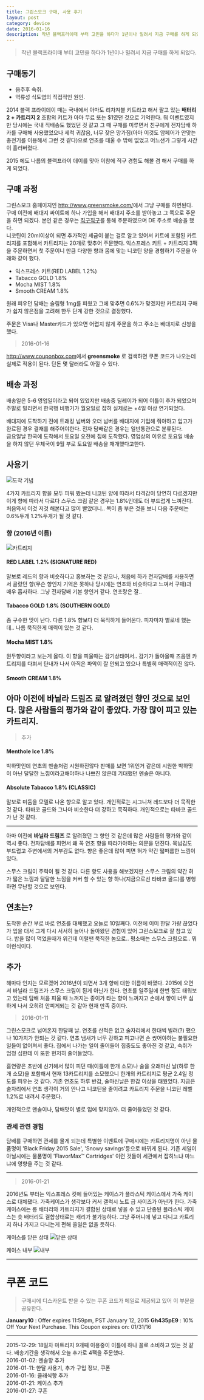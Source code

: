 ```yaml
---
title: 그린스모크 구매, 사용 후기
layout: post
category: device
date: 2016-01-16
description: 작년 블랙프라이때 부터 고민을 하다가 1년이나 밀려서 지금 구매를 하게 되었다. 그린스모크의 구매, 사용 후기
---
```


> 작년 블랙프라이때 부터 고민을 하다가 1년이나 밀려서 지금 구매를 하게 되었다.

## 구매동기

 * 음주후 숙취.
 * 역류성 식도염의 직접적인 원인.

2014 블랙 프라이데이 때는 국내에서 아마도 리차져블 키트라고 해서 팔고 있는 **배터리 2 + 카트리지 2** 조합의 키트가 아마 무료 또는 $1였던 것으로 기억한다. 뭐 이벤트였지만 당시에는 국내 직배송도 했었던 것 같고 그 때 구매를 미루면서 친구에게 전자담배 하카를 구매해 사용했었으나 세척 귀찮음, 너무 잦은 망가짐(아마 이것도 암페어가 안맞는 충전기를 이용해서 그런 것 같다)으로 연초를 태울 수 밖에 없었고 어느샌가 그렇게 시간이 흘러버렸다.

2015 에도 나름의 블랙프라이 데이를 맞아 이참에 직구 경험도 해볼 겸 해서 구매를 하게 되었다.

## 구매 과정

그린스모크 홈페이지인 <http://www.greensmoke.com/>에서 그냥 구매를 하면된다. 구매 이전에 배대지 싸이트에 하나 가입을 해서 배대지 주소를 받아놓고 그 쪽으로 주문을 하면 되겠다. 본인 같은 경우는 [직구직구](http://www.jiggujiggu.com)를 통해 주문하였으며 DE 주소로 배송을 했다.  
니코틴이 20ml이상이 되면 추가적인 세금이 붙는 걸로 알고 있어서 키트에 포함된 카트리지를 포함해서 카트리지는 20개로 맞추어 주문했다.
익스프레스 키트 + 카트리지 3팩을 주문하면서 첫 주문이니 만큼 다양한 향과 몸에 맞는 니코틴 양을 경험하기 주문을 아래와 같이 했다.

* 익스프레스 키트(RED LABEL 1.2%)
* Tabacco GOLD 1.8%
* Mocha MIST 1.8%
* Smooth CREAM 1.8%

원래 피우던 담배는 슬림형 1mg를 피웠고 그에 맞추면 0.6%가 맞겠지만 카트리지 구매가 쉽지 않은점을 고려해 한두 단계 강한 것으로 결정했다.  

주문은 Visa나 Master카드가 있으면 어렵지 않게 주문을 하고 주소는 배대지로 신청을 했다.

> 2016-01-16

<http://www.couponbox.com>에서 **greensmoke** 로 검색하면 쿠폰 코드가 나오는데 실제로 적용이 된다. 단돈 몇 달러라도 아낄 수 있다.

## 배송 과정

 배송일은 5-6 영업일이라고 되어 있었지만 배송중 딜레이가 되어 이틀이 추가 되었으며 주말로 밀리면서 한국행 비행기가 월요일로 잡혀 실제로는 +4일 이상 연기되었다.

배대지에 도착하기 전에 트래킹 넘버와 오더 넘버를 배대지에 기입해 줘야하고 입고가 완료된 경우 결재를 해주어야한다. 전자 담배같은 경우는 일반통관으로 분류된다.  
금요일날 한국에 도착해서 토요일 오전에 집에 도착했다. 영업상의 이유로 토요일 배송을 하지 않던 우체국이 9월 부로 토요일 배송을 재개했다고한다.

## 사용기

![도착 기념](https://lh3.googleusercontent.com/IeMHvwEWQDjagOEM-9Q7F233txItiIee6Y7CG5Is1UmWzgJ_fFC--meBhKeuRIbzvkHOfFX8rcQ70WngYWXvbVUB9p4pVGRNqqhvfKpvjawI0aYu5et8ruc0US-eq6wySFJmWr1usVq_kC-2HVNZSRESnuSfzbbtLigu85EL2KKQeMxNEzVIv0Y77c_pfJavDTlspMC1uPuSVXziNAAIHMsuSrjY_Am_MkSGrwV06usHxmd49uwXQ-Z99tjEnzbpekFr95SQT_TtYRIUFF0-8JmvUGzTVSjMU_A7AZHqbdxtkBi9lMy6wRW98jVmh72p6ScOUcTyVDkL4YvMFJV3-W3wesOK_Ln4gquxtaJ9Tcd-hWckD-_H9j8mf00EWCNxFq6zt6aJZYpRVA3ufuo22JJOcQHFs02hLnLsJRPCe_X1WzsU7AocK2Ei58WBMmAvkYLFZIPifioNXifNwX496H-rj3yx4ZfKy7IRAXFz0_flQiT5euw642l62nAfCjPS9vm28IoOLmvjl7PGpZFBrbhRpFXFdvnvbHFA0pXleJT_UOPowtmJWc8q_FoIg3fjMsfw0w=w970-h1293-no)

4가지 카트리지 향을 모두 피워 봤는데 니코틴 양에 따라서 타격감이 당연히 다르겠지만 이게 향에 따라서 다르다 스무스 크림 같은 경우는 1.8%인데도 더 부드럽게 느껴진다. 처음와서 이것 저것 해본다고 많이 빨았더니.. 목이 좀 부은 것을 보니 다음 주문에는 0.6%두개 1.2%두개가 될 것 같다.

### 향 (2016년 이름)

![카트리지](https://lh3.googleusercontent.com/0iP5Bb-vP6YV6liaOkl7_kldpQnaPEFCtJGATkdwM_ZRLEhNqZDfcuomU2Nw057bf1EmuP6Dgb01jSH0RWhCtSbFEFtogeBc9sCoWrtr6Vx_3wBL4OGp7cALivRkEMrgIoF7pNSh9b1jfDz4_c3Ugtw8HiD4Pq2hMThMn3XVcJk01TXYHlQL5tOqg__YK81mgDXTTmr1l1S1zWYcRW1u0WcUc8O0XWEy2SbSu3wHWH5_Z8B1gX-zqaailYHNowO6Tr3y_6TFmNKuFjMIZIfZ81W8eMoQjdMXqfTrbEh0lhRPZQaG8X4NCps2AOz15lLWxdoOvU8cAGUZnJO3Vh74PghYwbzjfPAbtm_oyTD3s8R_ffJaSXkZME_73JKA3ydc45qVSRguJz7T7ZlRqedcwrG9WNcEDF6GXqI7MSygtWn_NCIitxLbVh7C_ike3fS7Hh0ouLdzCzsa8BVJfVtqXhFcUxRrqsg0lRgyJ1hie6Gpqm9gl9QvixOCi54EtCJ552DiBK8ggnJLf23-S3fkG9EYTP-rOzOjw6psvfmN2G0yhRC4a_uqF9MqzOStZ7bztZOQSA=w1716-h714-no)

#### RED LABEL 1.2% (SIGNATURE RED)

말보로 레드의 향과 비슷하다고 홍보하는 것 같으나, 처음에 하카 전자담배를 사용하면서 골랐던 향(무슨 향인지 기억은 못하나 당시에는 연초와 비슷하다고 느껴서 구매)과 매우 흡사하다. 그냥 전자담배 기본 향인거 같다. 연초랑은 잘..

#### Tabacco GOLD 1.8% (SOUTHERN GOLD)

좀 구수한 맛이 난다. 다른 1.8% 향보다 더 묵직하게 들어온다. 피자마자 별로네 했는데.. 나름 묵직한게 매력이 있는 것 같다.

#### Mocha MIST 1.8%

원두향이라고 보는게 옳다. 이 향을 피울때는 감기상태여서.. 감기가 돌아올때 즈음엔 카트리지를 다펴서 탄내가 나서 아직은 파악이 잘 안되고 있으나 특별히 매력적이진 않다.

#### Smooth CREAM 1.8%

아마 이전에 **바닐라 드림즈** 로 알려졌던 향인 것으로 보인다. 많은 사람들의 평가와 같이 좋았다. 가장 많이 피고 있는 카트리지.
---

> 추가

#### Menthole Ice 1.8%

박하맛인데 연초의 멘솔처럼 시원하진않다 판매를 보면 1위인거 같은데 시원한 박하맛이 아닌 달달한 느낌이라고해야하나 나쁘진 않은데 기대했던 멘솔은 아니다.

#### Absolute Tabacco 1.8% (CLASSIC)

말보로 미둠을 모델로 나온 향으로 알고 있다. 개인적로는 시그니쳐 레드보다 더 묵직한 것 같다. 타바코 골드와 그나마 비슷한다 더 강하고 묵직하다. 개인적으로는 타바코 골드가 난 것 같다.

---

아마 이전에 **바닐라 드림즈** 로 알려졌던 그 향인 것 같은데 많은 사람들의 평가와 같이 역시 좋다. 전자담배를 피면서 왜 꼭 연초 향을 따라가야하는 의문을 던진다. 목넘김도 부드럽고 주변에서의 거부감도 없다. 향은 좋은데 많이 피면 혀가 약간 떫떠름한 느낌이 있다.

스무스 크림이 주력이 될 것 같다. 다른 향도 사용을 해보겠지만 스무스 크림의 약간 혀가 떫은 느낌과 달달한 느낌을 커버 할 수 있는 향 하나(지금으로선 타바코 골드)를 병행하면 무난할 것으로 보인다.

## 연초는?

도착한 순간 부로 바로 연초를 대체했고 오늘로 10일째다. 이전에 이미 한달 가량 끊었다가 입을 대서 그게 다시 서서히 늘어나 돌아왔던 경험이 있어 그린스모크로 잘 참고 있다. 밥을 많이 먹었을때가 위긴데 이럴땐 묵직한 놈으로.. 평소때는 스무스 크림으로.. 뭐 이런식이다.

## 추가

해마다 인지는 모르겠어 2016년이 되면서 3개 향에 대한 이름이 바꼈다. 2015에 오면서 바닐라 드림즈가 스무스 크림이 된게 아닌가 한다. 연초를 일주일에 한번 정도 태워보고 있는데 담배 처음 피울 때 느껴지는 종이가 타는 향이 느껴지고 손에서 향이 너무 심하게 나서 오히려 안피게되는 것 같아 현재 만족 중이다.

> 2016-01-11

그린스모크로 넘어온지 한달째 날. 연초를 산적은 없고 술자리에서 한대씩 빌려(?) 폈으나 10가치가 안되는 것 같다. 연초 냄새가 너무 강하고 피고나면 손 씼어야하는 불필요한 일들이 없어져서 좋다. 집에서 나가는 일이 줄어들어 집중도도 좋아진 것 같고, 숙취가 엄청 심한데 이 또한 현저히 줄어들었다.

흡연량은 초반에 신기해서 많이 피던 때(이틀에 한개 소모)나 술을 오래마신 날(하루 한개 소모)을 포함해서 현재 13카트리지를 소모했으니 한개의 카트리지로 평균 2.4일 정도를 피우는 것 같다. 기존 연초도 하루 반갑, 술마신날은 한갑 이상을 태웠었다. 지금은 술자리에서 연초 생각이 거의 안나고 니코틴을 줄이려고 카트리지 주문을 니코틴 레벨 1.2%로 내려서 주문했다.

개인적으로 맨솔이나, 담배맛이 별로 입에 맞지않아. 더 줄어들었던 것 같다.

### 관세 관련 경험

담배를 구매하면 관세를 물게 되는데 특별한 이벤트에 구매시에는 카트리지명이 아닌 물품명이 'Black Friday 2015 Sale', 'Snowy savings'등으로 바뀌게 된다. 기존 세일이 아닐시에는 물품명이 'FlavorMax™ Cartridges' 이런 것들이 세관에서 잡히느냐 마느냐에 영향을 주는 것 같다.

---

> 2016-01-21

2016년도 부터는 익스프레스 킷에 들어있는 케이스가 플라스틱 케이스에서 가죽 케이스로 대체됐다. 가죽케이스가 생각보다 커서 갤럭시 노트 급 사이즈가 아닌가 한다. 가죽 케이스에는 롱 배터리와 카트리지가 결합된 상태로 넣을 수 있고 단종된 플라스틱 케이스는 숏 배터리도 결합상태로는 캐리가 불가능하다. 그냥 주머니에 넣고 다니고 카트리지 하나 가지고 다니는게 편해 쓸일은 없을 듯하다.

케이스를 닫은 상태
![닫은 상태](https://lh3.googleusercontent.com/MIV27QauCq-97xgWC-a0-08IePsOWjNkeDXmyo-DXbVRN8DARgV1Z_Ux37-vJiSQUBMKhMT5l28Biw990iQCHfTZDtySc5zv3TDYihLuVzSKFV7A9yCJr0yx7pJam1lGuNKaWC96oUnvbW0hLBsjtYWPexlnorSbC7mfi4f1tuS7_OYIGqojT4cszs34an_ufifnuQhqzAgNBcw4jSWtBHbETTSIIM9DazA6jbiZ0R-KQPR7TtMG6qdZD-jM--zVYNyPMkVsnFf-Yx7Ki-6JvqRuKADJ6RQYeQhn7RgQMYNGLYTvkFK-B3eHkJDsIXBVlJA_BAJ92Y80S_LDcrdKLm5tdp-wgljfupyHBW0UXZ548sUWumGiMQTN7M8LVqUezdPTUCFIT70EVJqN53rOG9AjAnWoZT2-Vt6SuSUG-JeGjjPzr6nDVkCDECQozQNUYjr1vQj6q3HoIlDxxUKYNdxkJST_x40rCMRtFCuezj0BfkBYLwU8B1k7-pbQA9qBafOgTbBUZ0TD_DruauVQbx9wXTXc8r1Zy-iu38dzQdS7c73vnfE7lO2IizE7ksh7o0cbyg=w1289-h1151-no)

케이스 내부
![내부](https://lh3.googleusercontent.com/uPP2QyMFcKaaVJ2Ih7Lpim8JEOG6lnLiYinBql6A3r04pygvAAfYHstaWUWXiUe3rkT6P5aYHRyd84PR3bDgS_rObWbo29qiZUCd8342T1RtjTz34M26-HAK3CWwEaMSZvWcjxf2_1o1dw9XlpFJ69FQewYpKWW4YA28B-R2LEKBCFjbv9twi_1B8--sxThPEM3u11YCj9P6DdOXYBEectmZDuhYnpUc_vD-6GgMPO89FbXlCWbty5xMCHKo2ZwufThZ4-qYCVCvMpgLI3pkHDzPhEnYhnScU-h3Tnx9jzrj_iUhgog6jIWlYpl02k1IdKF0DofiNHYSEVH-ToOOXo9BR2wCL8qw-h5ATwV_NSTVgUatu3hX99_9EzYmaCfojsSq2mArE_Gsn-g5Q1hPadrd_6DNb7Fak9Crib2UQQMAoKeljM47_Ro3tkaqrYEWFh4_NRvuxm-0L3l7VrvKMk_qAkVw0FXXM4ulOaN1zzWufMLQ95jbYOYA2-VJGCBhYsl0wGUiTpWiq7gjXJBMcS6YfnB3Q00y9Qx0cn05kLDXPavUEz66qMyMB5OKs2pKgs6wJg=w1289-h780-no)

---

# 쿠폰 코드

> 구매시에 디스카운트 받을 수 있는 쿠폰 코드가 메일로 제공되고 있어 이 부분을 공유한다.

**January10** : Offer expires 11:59pm, PST January 12, 2015
**Gh435pE9** : 10% Off Your Next Purchase. This Coupon expires on: 01/31/16

---

2015-12-29: 18일차 마트리지 9개째 이용중이 이틀에 하나 꼴로 소비하고 있는 것 같다. 배송기간을 생각해서 오늘 추가로 4팩을 주문했다.  
2016-01-02: 멘솔향 추가  
2016-01-11: 한달 사용기, 추가 구입 정보, 쿠폰  
2016-01-16: 클래식향 추가  
2016-01-21: 케이스 추가  
2016-01-27: 쿠폰
